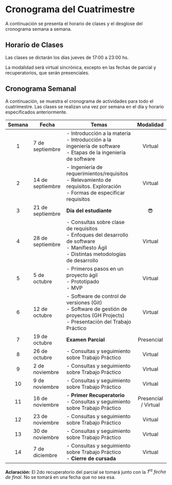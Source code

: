 # Cronograma del Cuatrimestre

A continuación se presenta el horario de clases y el desglose del cronograma semana a semana.

## Horario de Clases

Las clases se dictarán los días jueves de 17:00 a 23:00 hs.

La modalidad será virtual sincrónica, excepto en las fechas de parcial y recuperatorios, que serán presenciales.

## Cronograma Semanal

A continuación, se muestra el cronograma de actividades para todo el cuatrimestre. Las clases se realizan una vez por semana en el día y horario especificados anteriormente.

| Semana | Fecha | Temas | Modalidad |
|:------:|-------------| ---------------------------------------------------------------------------------------------------------------------- |:---------:|
|   1    | 7 de septiembre | - Introducción a la materia<br/>- Introducción a la ingeniería de software<br/>- Etapas de la ingeniería de software |  Virtual  |
|   2    | 14 de septiembre | - Ingeniería de requerimientos/requisitos<br/>- Relevamiento de requisitos. Exploración<br/>- Formas de especificar requisitos |  Virtual  |
|   3    | 21 de septiembre | **Día del estudiante** |  😎  |
|   4    | 28 de septiembre | - Consultas sobre clase de requisitos<br/>- Enfoques del desarrollo de software<br/>- Manifiesto Ágil<br/>- Distintas metodologías de desarrollo |  Virtual  |
|   5    | 5 de octubre   | - Primeros pasos en un proyecto ágil<br/>- Prototipado<br/>- MVP |  Virtual  |
|   6    | 12 de octubre  | - Software de control de versiones (Git)<br/>- Software de gestión de proyectos (GH Projects)<br/>- Presentación del Trabajo Práctico |  Virtual  |
|   7    | 19 de octubre  | **Examen Parcial** |  Presencial  |
|   8    | 26 de octubre  | - Consultas y seguimiento sobre Trabajo Práctico |  Virtual  |
|   9    | 2 de noviembre  | - Consultas y seguimiento sobre Trabajo Práctico |  Virtual  |
|   10   | 9 de noviembre | - Consultas y seguimiento sobre Trabajo Práctico |  Virtual  |
|   11   | 16 de noviembre | - **Primer Recuperatorio**<br/>- Consultas y seguimiento sobre Trabajo Práctico |  Presencial / Virtual  |
|   12   | 23 de noviembre | - Consultas y seguimiento sobre Trabajo Práctico |  Virtual  |
|   13   | 30 de noviembre | - Consultas y seguimiento sobre Trabajo Práctico |  Virtual  |
|   14   | 7 de diciembre | - Consultas y seguimiento sobre Trabajo Práctico<br/>- **Cierre de cursada**  |  Virtual  |

**Aclaración:**
El 2do recuperatorio del parcial se tomará junto con la *1<sup>ra</sup> fecha de final*. No se tomará en una fecha que no sea esa.
